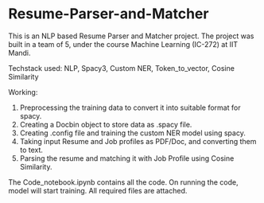 # Resume-Parser-and-Matcher

This is an NLP based Resume Parser and Matcher project. The project was built in a team of 5, under the course Machine Learning (IC-272) at IIT Mandi.

Techstack used: NLP, Spacy3, Custom NER, Token_to_vector, Cosine Similarity

Working:
1. Preprocessing the training data to convert it into suitable format for spacy.
2. Creating a Docbin object to store data as .spacy file.
3. Creating .config file and training the custom NER model using spacy.
4. Taking input Resume and Job profiles as PDF/Doc, and converting them to text.
5. Parsing the resume and matching it with Job Profile using Cosine Similarity.

The Code_notebook.ipynb contains all the code.
On running the code, model will start training.
All required files are attached.
